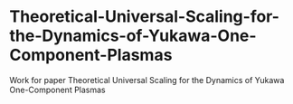 # Theoretical-Universal-Scaling-for-the-Dynamics-of-Yukawa-One-Component-Plasmas
Work for paper Theoretical Universal Scaling for the Dynamics of Yukawa One-Component Plasmas
